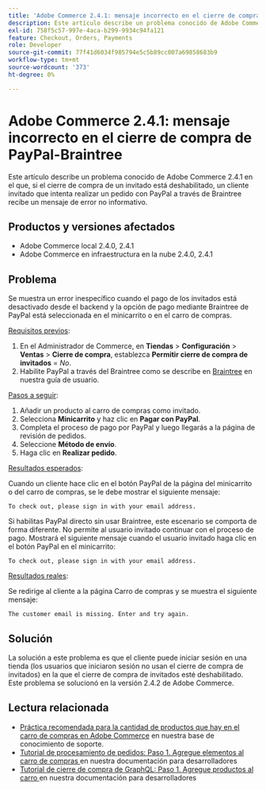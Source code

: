 ```yaml
---
title: 'Adobe Commerce 2.4.1: mensaje incorrecto en el cierre de compra de PayPal-Braintree'
description: Este artículo describe un problema conocido de Adobe Commerce 2.4.1 en el que, si el cierre de compra de un invitado está deshabilitado, un cliente invitado que intenta realizar un pedido con PayPal a través de Braintree recibe un mensaje de error no informativo.
exl-id: 758f5c57-997e-4aca-b299-9934c94fa121
feature: Checkout, Orders, Payments
role: Developer
source-git-commit: 77f41d6034f985794e5c5b89cc007a69858683b9
workflow-type: tm+mt
source-wordcount: '373'
ht-degree: 0%

---
```


# Adobe Commerce 2.4.1: mensaje incorrecto en el cierre de compra de PayPal-Braintree

Este artículo describe un problema conocido de Adobe Commerce 2.4.1 en el que, si el cierre de compra de un invitado está deshabilitado, un cliente invitado que intenta realizar un pedido con PayPal a través de Braintree recibe un mensaje de error no informativo.

## Productos y versiones afectados

* Adobe Commerce local 2.4.0, 2.4.1
* Adobe Commerce en infraestructura en la nube 2.4.0, 2.4.1

## Problema

Se muestra un error inespecífico cuando el pago de los invitados está desactivado desde el backend y la opción de pago mediante Braintree de PayPal está seleccionada en el minicarrito o en el carro de compras.

<u>Requisitos previos</u>:

1. En el Administrador de Commerce, en **Tiendas** > **Configuración** > **Ventas** > **Cierre de compra**, establezca **Permitir cierre de compra de invitados** = *No*.
1. Habilite PayPal a través del Braintree como se describe en [Braintree](https://experienceleague.adobe.com/es/docs/commerce-admin/stores-sales/payments/braintree?) en nuestra guía de usuario.

<u>Pasos a seguir</u>:

1. Añadir un producto al carro de compras como invitado.
1. Selecciona **Minicarrito** y haz clic en **Pagar con PayPal**.
1. Completa el proceso de pago por PayPal y luego llegarás a la página de revisión de pedidos.
1. Seleccione **Método de envío**.
1. Haga clic en **Realizar pedido**.

<u>Resultados esperados</u>:

Cuando un cliente hace clic en el botón PayPal de la página del minicarrito o del carro de compras, se le debe mostrar el siguiente mensaje:

<pre><code class="language-bash">To check out, please sign in with your email address.</code></pre>

Si habilitas PayPal directo sin usar Braintree, este escenario se comporta de forma diferente. No permite al usuario invitado continuar con el proceso de pago. Mostrará el siguiente mensaje cuando el usuario invitado haga clic en el botón PayPal en el minicarrito:

<pre><code class="language-bash">To check out, please sign in with your email address.</code></pre>

<u>Resultados reales</u>:

Se redirige al cliente a la página Carro de compras y se muestra el siguiente mensaje:

<pre><code class="language-bash">The customer email is missing. Enter and try again.</code></pre>

## Solución

La solución a este problema es que el cliente puede iniciar sesión en una tienda (los usuarios que iniciaron sesión no usan el cierre de compra de invitados) en la que el cierre de compra de invitados esté deshabilitado. Este problema se solucionó en la versión 2.4.2 de Adobe Commerce.

## Lectura relacionada

* [Práctica recomendada para la cantidad de productos que hay en el carro de compras en Adobe Commerce](https://support.magento.com/hc/en-us/articles/360048550332) en nuestra base de conocimiento de soporte.
* [Tutorial de procesamiento de pedidos: Paso 1. Agregue elementos al carro de compras ](https://developer.adobe.com/commerce/webapi/rest/tutorials/orders/order-add-items/) en nuestra documentación para desarrolladores
* [Tutorial de cierre de compra de GraphQL: Paso 1. Agregue productos al carro ](https://developer.adobe.com/commerce/webapi/graphql/tutorials/checkout/add-product-to-cart/) en nuestra documentación para desarrolladores
